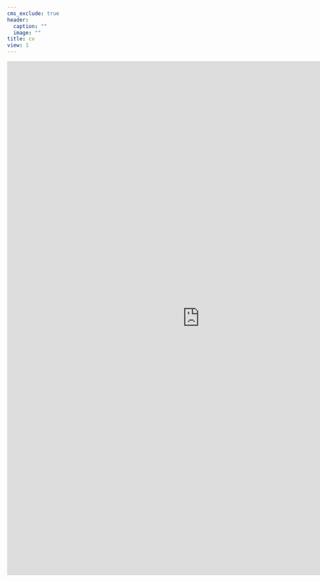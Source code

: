 ```yaml
---
cms_exclude: true
header:
  caption: ""
  image: ""
title: cv
view: 1
---
```

<iframe src="http://swcyo.gitee.io/resume/" width="900" height="1200" frameborder="0" style="border:0"></iframe> 
